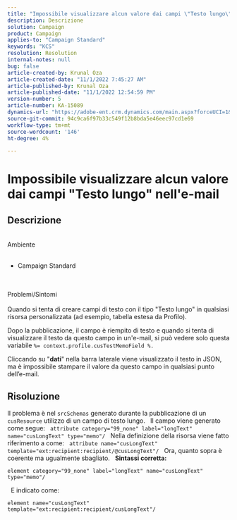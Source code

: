 ```yaml
---
title: "Impossibile visualizzare alcun valore dai campi \"Testo lungo\" nell'e-mail"
description: Descrizione
solution: Campaign
product: Campaign
applies-to: "Campaign Standard"
keywords: "KCS"
resolution: Resolution
internal-notes: null
bug: false
article-created-by: Krunal Oza
article-created-date: "11/1/2022 7:45:27 AM"
article-published-by: Krunal Oza
article-published-date: "11/1/2022 12:54:59 PM"
version-number: 5
article-number: KA-15089
dynamics-url: "https://adobe-ent.crm.dynamics.com/main.aspx?forceUCI=1&pagetype=entityrecord&etn=knowledgearticle&id=1a8ce124-b959-ed11-9561-6045bd0067ea"
source-git-commit: 94c9ca6f97b33c549f12b8bda5e46eec97cd1e69
workflow-type: tm+mt
source-wordcount: '146'
ht-degree: 4%

---
```


# Impossibile visualizzare alcun valore dai campi &quot;Testo lungo&quot; nell&#39;e-mail

## Descrizione

<br>Ambiente<br><br>
- Campaign Standard



<br><br>Problemi/Sintomi<br><br>
Quando si tenta di creare campi di testo con il tipo &quot;Testo lungo&quot; in qualsiasi risorsa personalizzata (ad esempio, tabella estesa da Profilo).

Dopo la pubblicazione, il campo è riempito di testo e quando si tenta di visualizzare il testo da questo campo in un&#39;e-mail, si può vedere solo questa variabile `%= context.profile.cusTestMemoField %.`

Cliccando su &quot;<b>dati</b>&quot; nella barra laterale viene visualizzato il testo in JSON, ma è impossibile stampare il valore da questo campo in qualsiasi punto dell’e-mail.


## Risoluzione


Il problema è nel `srcSchemas` generato durante la pubblicazione di un `cusResource` utilizzo di un campo di testo lungo.
 
Il campo viene generato come segue:
 
`attribute category="99_none" label="longText" name="cusLongText" type="memo"/`
 
Nella definizione della risorsa viene fatto riferimento a come:
 
`attribute name="cusLongText" template="ext:recipient:recipient/@cusLongText"/`
 
Ora, quanto sopra è coerente ma ugualmente sbagliato.
 
<b>Sintassi corretta:</b>


```
element category="99_none" label="longText" name="cusLongText" type="memo"/
```


 
E indicato come:


```
element name="cusLongText" template="ext:recipient:recipient/cusLongText"/
```

